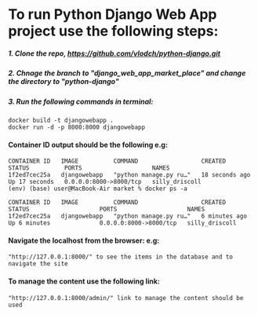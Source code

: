 # To run Python Django Web App project use the following steps:
##### 1. Clone the repo, https://github.com/vlodch/python-django.git
##### 2. Chnage the branch to "django_web_app_market_place" and change the directory to "python-django"
##### 3. Run the following commands in terminal:
```
docker build -t djangowebapp .                   
docker run -d -p 8000:8000 djangowebapp
```
#### Container ID output should be the following e.g:
```
CONTAINER ID   IMAGE          COMMAND                  CREATED          STATUS          PORTS                    NAMES
1f2ed7cec25a   djangowebapp   "python manage.py ru…"   18 seconds ago   Up 17 seconds   0.0.0.0:8000->8000/tcp   silly_driscoll
(env) (base) user@MacBook-Air market % docker ps -a

CONTAINER ID   IMAGE          COMMAND                  CREATED         STATUS                    PORTS                    NAMES
1f2ed7cec25a   djangowebapp   "python manage.py ru…"   6 minutes ago   Up 6 minutes              0.0.0.0:8000->8000/tcp   silly_driscoll
```

#### Navigate the localhost from the browser: e.g:
```
"http://127.0.0.1:8000/" to see the items in the database and to navigate the site
```
#### To manage the content use the following link:
```
"http://127.0.0.1:8000/admin/" link to manage the content should be used 
```